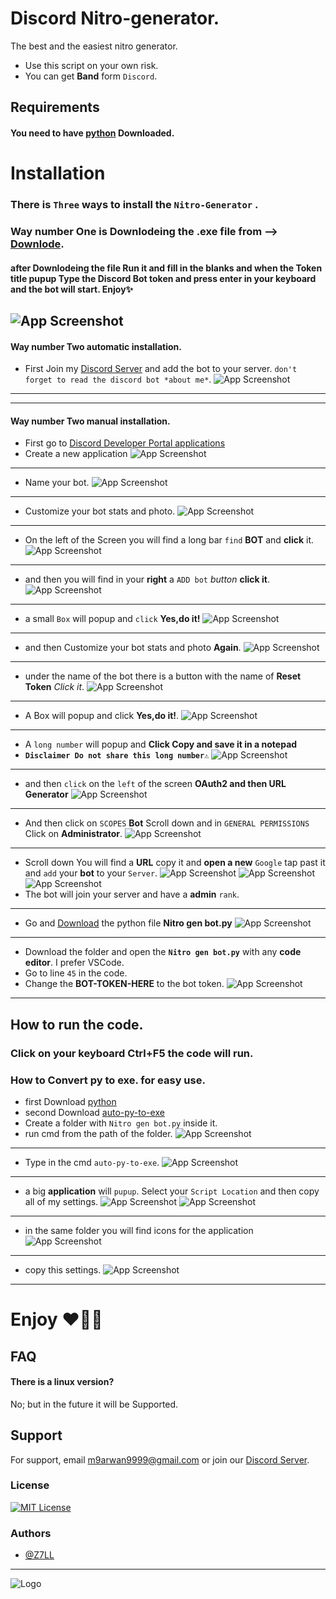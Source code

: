 # Discord Nitro-generator.
The best and the easiest nitro generator.
- Use this script on your own risk.
- You can get **Band** form `Discord`.

## Requirements
#### You need to have [python](https://www.python.org/downloads) Downloaded.
# Installation
### There is `Three` ways to install the `Nitro-Generator` .
### Way number One is Downlodeing the .exe file from --> [Downlode](https://www.mediafire.com/file/jjysv09iwbam31z/NGB-D.rar/file).
#### after Downlodeing the file Run it and fill in the blanks and when the **Token title** pupup Type the **Discord Bot token** and **press enter** in your keyboard and the bot will start. Enjoy✨
![App Screenshot](https://i.ibb.co/1dcsr7t/Screenshot-1.png)
----------------------------
#### Way number Two **automatic installation**.
- First Join my [Discord Server](https://dsc.gg/Z7LL) and add the bot to your server. `don't forget to read the discord bot *about me*`.
 ![App Screenshot](https://i2.paste.pics/af31b33dbaa2ba0c61af344d54f332d4.png)
-------------
-------------
#### Way number Two **manual installation**.
- First go to [Discord Developer Portal applications](https://discord.com/developers/applications)
- Create a new application
![App Screenshot](https://i2.paste.pics/05ed273040cea92077ea25f6e861ea73.png)
-----------------------------------------------------------------------------
- Name your bot.
![App Screenshot](https://i2.paste.pics/5b540f97352b7ab4d66ce95b94f9865e.png)
-----------------------------------------------------------------------------
- Customize your bot stats and photo.
![App Screenshot](https://i2.paste.pics/df82d9d98991da33e477ab73d1d1b89b.png)
-----------------------------------------------------------------------------
- On the left of the Screen you will find a long bar `find` **BOT** and **click** it.
![App Screenshot](https://i2.paste.pics/d435b9d56ef32239c3cc8337e9275f7e.png)
-----------------------------------------------------------------------------
- and then you will find in your **right** a `ADD bot` *button* **click it**.
![App Screenshot](https://i2.paste.pics/3100d5f429918c06cc9d6ef57dd3d06e.png)
-----------------------------------------------------------------------------
- a small `Box` will popup and `click` **Yes,do it!**
![App Screenshot](https://i2.paste.pics/f419e5b6d89967988917efa3bd968415.png)
-----------------------------------------------------------------------------
- and then Customize your bot stats and photo **Again**.
![App Screenshot](https://i2.paste.pics/df82d9d98991da33e477ab73d1d1b89b.png)
-----------------------------------------------------------------------------
- under the name of the bot there is a button with the name of **Reset Token** *Click it*.
![App Screenshot](https://i2.paste.pics/d769c163c4ddc7e6f39aa0b5461b5f27.png)
-----------------------------------------------------------------------------
- A Box will popup and click **Yes,do it!**.
![App Screenshot](https://i2.paste.pics/654291845676cb4efa86456c6b1ff7d8.png)
-----------------------------------------------------------------------------
- A `long number` will popup and **Click Copy and save it in a notepad** 
- **`Disclaimer Do not share this long number⚠️`**
![App Screenshot](https://i2.paste.pics/883c9d095fe14e6a33a5fd4ef64a81ca.png)
-----------------------------------------------------------------------------
- and then `click` on the `left` of the screen **OAuth2 and then URL Generator**
![App Screenshot](https://i2.paste.pics/f37eefac7ab94d74b306fa0169729be2.png)
-----------------------------------------------------------------------------
- And then click on `SCOPES` **Bot** Scroll down and in `GENERAL PERMISSIONS` Click on **Administrator**.
![App Screenshot](https://i2.paste.pics/71eaf4fcc3cf49bcb265879e0b5958ac.png)
-----------------------------------------------------------------------------
- Scroll down You will find a **URL** copy it and **open a new** `Google` tap past it and `add` your **bot** to your `Server`. 
![App Screenshot](https://i2.paste.pics/f715ab9e7cf43c27d3692a840c29e29b.png)
![App Screenshot](https://i2.paste.pics/a4c843c8a64beace74cfa13255929fa6.png)
![App Screenshot](https://i2.paste.pics/ea3849937edacab8eff79899aeee98fb.png)
- The bot will join your server and have a **admin** `rank`.
-----------------------------------------------------------------------------
- Go and [Download](https://github.com/Z7LL/Nitro-generator/archive/refs/heads/Nitro-Gen.zip) the python file **Nitro gen bot.py**
![App Screenshot](https://i2.paste.pics/85c51ca4cceb629e9f46d9993223a5ce.png)
-----------------------------------------------------------------------------
- Download the folder and open the **`Nitro gen bot.py`** with any **code editor**. I prefer VSCode.
- Go to line `45` in the code.
- Change the **BOT-TOKEN-HERE** to the bot token.
![App Screenshot](https://i2.paste.pics/588fe2892b660c9d4577fb60cd1d5f1d.png)
-----------------------------------------------------------------------------
## How to run the **code**.
### Click on your keyboard **Ctrl+F5** the code will run.
### How to Convert py to exe. for **easy** use.
- first Download [python](https://www.python.org/downloads/)
- second Download [auto-py-to-exe](https://github.com/brentvollebregt/auto-py-to-exe)
- Create a folder with `Nitro gen bot.py` inside it.
- run cmd from the path of the folder.
![App Screenshot](https://i2.paste.pics/5ede7425a57692469682a21b1429cdbc.png)
-----------------------------------------------------------------------------
- Type in the cmd `auto-py-to-exe`.
![App Screenshot](https://i2.paste.pics/b593edf47e082ca9eb7c33bf61fb5300.png)
-----------------------------------------------------------------------------
- a big **application** will `pupup`. Select your `Script Location` and then copy all of my settings.
![App Screenshot](https://i2.paste.pics/d2ed48995f4a4f15278530c662c31343.png)
![App Screenshot](https://i2.paste.pics/7a81ddfcc8c10b67f417ab6095aa9559.png)
-----------------------------------------------------------------------------
- in the same folder you will find icons for the application
![App Screenshot](https://i2.paste.pics/f1b2efc75201081907a730817b93fb71.png)
-----------------------------------------------------------------------------
- copy this settings.
![App Screenshot](https://i2.paste.pics/7c7fbadc1e989ff18e5a24e23c0a4134.png)
-----------------------------------------------------------------------------
# Enjoy ❤🧡💛
## FAQ

#### There is a linux version?

No; but in the future it will be Supported.


## Support

For support, email m9arwan9999@gmail.com or join our [Discord Server](https://dsc.gg/Z7LL).
### License


[![MIT License](https://img.shields.io/badge/License-MIT-green.svg)](https://choosealicense.com/licenses/mit/)

### Authors

- [@Z7LL](https://www.github.com/Z7LL)
------------------------------------------
![Logo](https://i.im.ge/2022/08/18/OsOj2f.NGB-D-Circle.png)
